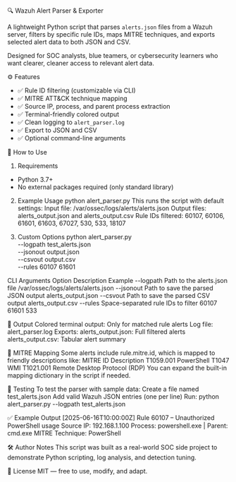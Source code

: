 🔍 Wazuh Alert Parser & Exporter

A lightweight Python script that parses `alerts.json` files from a Wazuh server, filters by specific rule IDs, maps MITRE techniques, and exports selected alert data to both JSON and CSV.  

Designed for SOC analysts, blue teamers, or cybersecurity learners who want clearer, cleaner access to relevant alert data.

⚙️ Features
- ✅ Rule ID filtering (customizable via CLI)
- ✅ MITRE ATT&CK technique mapping
- ✅ Source IP, process, and parent process extraction
- ✅ Terminal-friendly colored output
- ✅ Clean logging to `alert_parser.log`
- ✅ Export to JSON and CSV
- ✅ Optional command-line arguments

🚀 How to Use
1. Requirements

- Python 3.7+
- No external packages required (only standard library)
2. Example Usage
python alert_parser.py
This runs the script with default settings:
Input file: /var/ossec/logs/alerts/alerts.json
Output files: alerts_output.json and alerts_output.csv
Rule IDs filtered: 60107, 60106, 61601, 61603, 67027, 530, 533, 18107

3. Custom Options
python alert_parser.py \
  --logpath test_alerts.json \
  --jsonout output.json \
  --csvout output.csv \
  --rules 60107 61601

CLI Arguments
Option
Description
Example
--logpath
Path to the alerts.json file
/var/ossec/logs/alerts/alerts.json
--jsonout
Path to save the parsed JSON output
alerts_output.json
--csvout
Path to save the parsed CSV output
alerts_output.csv
--rules
Space-separated rule IDs to filter
60107 61601 533

📂 Output
Colored terminal output: Only for matched rule alerts
Log file: alert_parser.log
Exports:
alerts_output.json: Full filtered alerts
alerts_output.csv: Tabular alert summary

🧠 MITRE Mapping
Some alerts include rule.mitre.id, which is mapped to friendly descriptions like:
MITRE ID
Description
T1059.001
PowerShell
T1047
WMI
T1021.001
Remote Desktop Protocol (RDP)
You can expand the built-in mapping dictionary in the script if needed.

🧪 Testing
To test the parser with sample data:
Create a file named test_alerts.json
Add valid Wazuh JSON entries (one per line)
Run: python alert_parser.py --logpath test_alerts.json

✅ Example Output
[2025-06-16T10:00:00Z] Rule 60107 – Unauthorized PowerShell usage
   Source IP: 192.168.1.100
   Process: powershell.exe | Parent: cmd.exe
   MITRE Technique: PowerShell

🛠 Author Notes
This script was built as a real-world SOC side project to demonstrate Python scripting, log analysis, and detection tuning.

📜 License
MIT — free to use, modify, and adapt.


